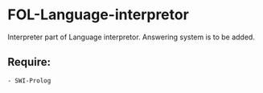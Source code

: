# FOL-Language-interpretor

Interpreter part of Language interpretor. Answering system is to be added.

## Require:
	- SWI-Prolog
